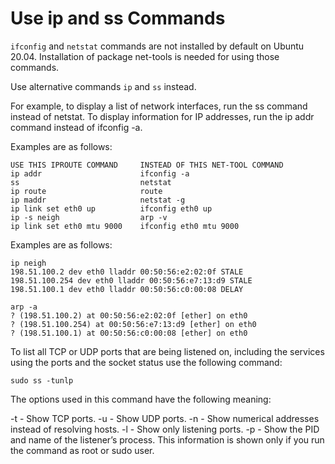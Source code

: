 # Use ip and ss Commands

`ifconfig` and `netstat` commands are not installed by default on Ubuntu 20.04. Installation of package net-tools is needed for using those commands.

Use alternative commands `ip` and `ss` instead.


For example, to display a list of network interfaces, run the ss command instead of netstat. To display information for IP addresses, run the ip addr command instead of ifconfig -a.

Examples are as follows:

```
USE THIS IPROUTE COMMAND     INSTEAD OF THIS NET-TOOL COMMAND
ip addr                      ifconfig -a
ss                           netstat
ip route                     route
ip maddr                     netstat -g
ip link set eth0 up          ifconfig eth0 up
ip -s neigh                  arp -v
ip link set eth0 mtu 9000    ifconfig eth0 mtu 9000
```

Examples are as follows:

```
ip neigh
198.51.100.2 dev eth0 lladdr 00:50:56:e2:02:0f STALE
198.51.100.254 dev eth0 lladdr 00:50:56:e7:13:d9 STALE
198.51.100.1 dev eth0 lladdr 00:50:56:c0:00:08 DELAY

arp -a
? (198.51.100.2) at 00:50:56:e2:02:0f [ether] on eth0
? (198.51.100.254) at 00:50:56:e7:13:d9 [ether] on eth0
? (198.51.100.1) at 00:50:56:c0:00:08 [ether] on eth0
```

To list all TCP or UDP ports that are being listened on, including the services using the ports and the socket status use the following command:

    sudo ss -tunlp

The options used in this command have the following meaning:

-t - Show TCP ports.
-u - Show UDP ports.
-n - Show numerical addresses instead of resolving hosts.
-l - Show only listening ports.
-p - Show the PID and name of the listener’s process. This information is shown only if you run the command as root or sudo user.